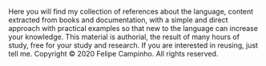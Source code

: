 Here you will find my collection of references about the language, content extracted from books and documentation, with a simple and direct approach with practical examples so that new to the language can increase your knowledge. This material is authorial, the result of many hours of study, free for your study and research. If you are interested in reusing, just tell me. Copyright © 2020 Felipe Campinho. All rights reserved.
